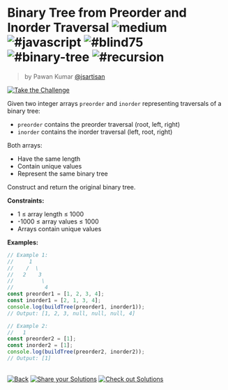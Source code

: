 <!--info-header-start--><h1>Binary Tree from Preorder and Inorder Traversal <img src="https://img.shields.io/badge/-medium-d9901a" alt="medium"/> <img src="https://img.shields.io/badge/-%23javascript-999" alt="#javascript"/> <img src="https://img.shields.io/badge/-%23blind75-999" alt="#blind75"/> <img src="https://img.shields.io/badge/-%23binary--tree-999" alt="#binary-tree"/> <img src="https://img.shields.io/badge/-%23recursion-999" alt="#recursion"/></h1><blockquote><p>by Pawan Kumar <a href="https://github.com/jsartisan" target="_blank">@jsartisan</a></p></blockquote><p><a href="https://frontend-challenges.com/challenges/251-binary-tree-from-preorder-and-inorder-traversal" target="_blank"><img src="https://img.shields.io/badge/-Take%20the%20Challenge-0d99ff?logo=javascript&logoColor=white" alt="Take the Challenge"/></a> </p><!--info-header-end-->

Given two integer arrays `preorder` and `inorder` representing traversals of a binary tree:
- `preorder` contains the preorder traversal (root, left, right)
- `inorder` contains the inorder traversal (left, root, right)

Both arrays:
- Have the same length
- Contain unique values
- Represent the same binary tree

Construct and return the original binary tree.

**Constraints:**
- 1 ≤ array length ≤ 1000
- -1000 ≤ array values ≤ 1000
- Arrays contain unique values

**Examples:**
```typescript
// Example 1:
//     1
//    /  \
//   2    3
//         \
//          4
const preorder1 = [1, 2, 3, 4];
const inorder1 = [2, 1, 3, 4];
console.log(buildTree(preorder1, inorder1));
// Output: [1, 2, 3, null, null, null, 4]

// Example 2:
//   1
const preorder2 = [1];
const inorder2 = [1];
console.log(buildTree(preorder2, inorder2));
// Output: [1]
```


<!--info-footer-start--><br><a href="../../README.md" target="_blank"><img src="https://img.shields.io/badge/-Back-grey" alt="Back"/></a> <a href="https://github.com/jsartisan/frontend-challenges/issues/new?template=answer.md&labels=answer,251,undefined&title=251%20-%20Binary%20Tree%20from%20Preorder%20and%20Inorder%20Traversal%20-%20undefined&body=" target="_blank"><img src="https://img.shields.io/badge/-Share%20your%20Solutions-teal" alt="Share your Solutions"/></a> <a href="https://github.com/jsartisan/frontend-challenges/issues?q=label%3A251+label%3Aanswer+sort%3Areactions-%2B1-desc" target="_blank"><img src="https://img.shields.io/badge/-Check%20out%20Solutions-de5a77?logo=awesome-lists&logoColor=white" alt="Check out Solutions"/></a> <!--info-footer-end-->